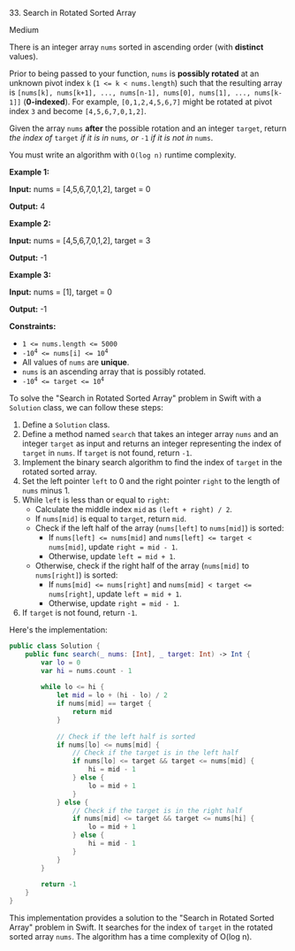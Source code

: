 33\. Search in Rotated Sorted Array

Medium

There is an integer array `nums` sorted in ascending order (with **distinct** values).

Prior to being passed to your function, `nums` is **possibly rotated** at an unknown pivot index `k` (`1 <= k < nums.length`) such that the resulting array is `[nums[k], nums[k+1], ..., nums[n-1], nums[0], nums[1], ..., nums[k-1]]` (**0-indexed**). For example, `[0,1,2,4,5,6,7]` might be rotated at pivot index `3` and become `[4,5,6,7,0,1,2]`.

Given the array `nums` **after** the possible rotation and an integer `target`, return _the index of_ `target` _if it is in_ `nums`_, or_ `-1` _if it is not in_ `nums`.

You must write an algorithm with `O(log n)` runtime complexity.

**Example 1:**

**Input:** nums = [4,5,6,7,0,1,2], target = 0

**Output:** 4 

**Example 2:**

**Input:** nums = [4,5,6,7,0,1,2], target = 3

**Output:** -1 

**Example 3:**

**Input:** nums = [1], target = 0

**Output:** -1 

**Constraints:**

*   `1 <= nums.length <= 5000`
*   <code>-10<sup>4</sup> <= nums[i] <= 10<sup>4</sup></code>
*   All values of `nums` are **unique**.
*   `nums` is an ascending array that is possibly rotated.
*   <code>-10<sup>4</sup> <= target <= 10<sup>4</sup></code>

To solve the "Search in Rotated Sorted Array" problem in Swift with a `Solution` class, we can follow these steps:

1. Define a `Solution` class.
2. Define a method named `search` that takes an integer array `nums` and an integer `target` as input and returns an integer representing the index of `target` in `nums`. If `target` is not found, return `-1`.
3. Implement the binary search algorithm to find the index of `target` in the rotated sorted array.
4. Set the left pointer `left` to 0 and the right pointer `right` to the length of `nums` minus 1.
5. While `left` is less than or equal to `right`:
   - Calculate the middle index `mid` as `(left + right) / 2`.
   - If `nums[mid]` is equal to `target`, return `mid`.
   - Check if the left half of the array (`nums[left]` to `nums[mid]`) is sorted:
     - If `nums[left] <= nums[mid]` and `nums[left] <= target < nums[mid]`, update `right = mid - 1`.
     - Otherwise, update `left = mid + 1`.
   - Otherwise, check if the right half of the array (`nums[mid]` to `nums[right]`) is sorted:
     - If `nums[mid] <= nums[right]` and `nums[mid] < target <= nums[right]`, update `left = mid + 1`.
     - Otherwise, update `right = mid - 1`.
6. If `target` is not found, return `-1`.

Here's the implementation:

```swift
public class Solution {
    public func search(_ nums: [Int], _ target: Int) -> Int {
        var lo = 0
        var hi = nums.count - 1
        
        while lo <= hi {
            let mid = lo + (hi - lo) / 2
            if nums[mid] == target {
                return mid
            }
            
            // Check if the left half is sorted
            if nums[lo] <= nums[mid] {
                // Check if the target is in the left half
                if nums[lo] <= target && target <= nums[mid] {
                    hi = mid - 1
                } else {
                    lo = mid + 1
                }
            } else {
                // Check if the target is in the right half
                if nums[mid] <= target && target <= nums[hi] {
                    lo = mid + 1
                } else {
                    hi = mid - 1
                }
            }
        }
        
        return -1
    }
}

```

This implementation provides a solution to the "Search in Rotated Sorted Array" problem in Swift. It searches for the index of `target` in the rotated sorted array `nums`. The algorithm has a time complexity of O(log n).